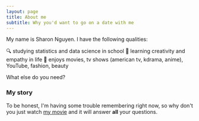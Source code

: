 ```yaml
---
layout: page
title: About me
subtitle: Why you'd want to go on a date with me
---
```


My name is Sharon Nguyen. I have the following qualities:

🔍 studying statistics and data science in school 
🌱 learning creativity and empathy in life 
🐳 enjoys movies, tv shows (american tv, kdrama, anime), YouTube, fashion, beauty

What else do you need?

### My story

To be honest, I'm having some trouble remembering right now, so why don't you just watch [my movie](https://en.wikipedia.org/wiki/The_Princess_Bride_%28film%29) and it will answer **all** your questions.
